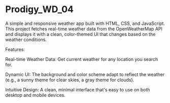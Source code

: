 # Prodigy_WD_04
A simple and responsive weather app built with HTML, CSS, and JavaScript. This project fetches real-time weather data from the OpenWeatherMap API and displays it with a clean, color-themed UI that changes based on the weather conditions.

Features:

Real-time Weather Data: Get current weather for any location you search for.

Dynamic UI: The background and color scheme adapt to reflect the weather (e.g., a sunny theme for clear skies, a gray theme for clouds).

Intuitive Design: A clean, minimal interface that's easy to use on both desktop and mobile devices.
